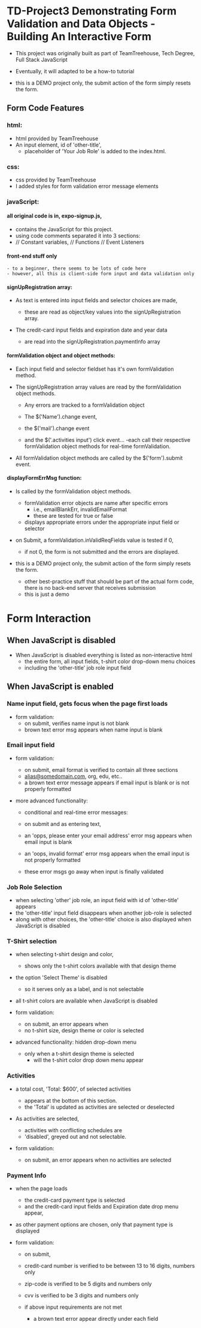 # TD-Project3  Demonstrating Form Validation and Data Objects - Building An Interactive Form

- This project was originally built as part of TeamTreehouse, Tech Degree, Full Stack JavaScript

- Eventually, it will adapted to be a how-to tutorial

- this is a DEMO project only, the submit action of the form simply resets the form.

## Form Code Features

### html:
- html provided by TeamTreehouse
- An input element, id of 'other-title',
  - placeholder of 'Your Job Role' is added to the index.html.  

### css:
  - css provided by TeamTreehouse
  - I added styles for form validation error message elements

### javaScript:

#### all original code is in, expo-signup.js,
  - contains the JavaScript for this project.
  - using code comments separated it into 3 sections:
  - // Constant variables, // Functions // Event Listeners

#### front-end stuff only
    - to a beginner, there seems to be lots of code here
    - however, all this is client-side form input and data validation only

#### signUpRegistration array:

  - As text is entered into input fields and selector choices are made,
    - these are read as object/key values into the signUpRegistration array.

  - The credit-card input fields and expiration date and year data
    - are read into the signUpRegistration.paymentInfo array


#### formValidation object and object methods:

  - Each input field and selector fieldset has it's own formValidation method.

  - The signUpRegistration array values are read by the formValidation object methods.
    - Any errors are tracked to a formValidation object

    - The $('Name').change event,
    - the $('mail').change event
    - and the $('.activities input') click event...
      -each call their respective formValidation object methods for real-time formValidation.

  - All formValidation object methods are called by the $('form').submit event.


#### displayFormErrMsg function:  

  - Is called by the formValidation object methods.
    - formValidation error objects are name after specific errors
      - i.e., emailBlankErr, invalidEmailFormat
      - these are tested for true or false
    - displays appropriate errors under the appropriate input field or selector

  - on Submit, a formValidation.inValidReqFields value is tested if 0,
    - if not 0, the form is not submitted and the errors are displayed.

  - this is a DEMO project only, the submit action of the form simply resets the form.
    - other best-practice stuff that should be part of the actual form code, there is no back-end server that receives submission
    - this is just a demo

# Form Interaction

## When JavaScript is disabled

  - When JavaScript is disabled everything is listed as non-interactive html
    - the entire form, all input fields, t-shirt color drop-down menu choices
    - including the 'other-title' job role input field

## When JavaScript is enabled

### Name input field, gets focus when the page first loads

- form validation:
  - on submit, verifies name input is not blank
  - brown text error msg appears when name input is blank

### Email input field

  - form validation:
    - on submit, email format is verified to contain all three sections
    - alias@somedomain.com, org, edu, etc..
    - a brown text error message appears if email input is blank or is not properly formatted

  - more advanced functionality:  
    - conditional and real-time error messages:

    - on submit and as entering text,

    - an 'opps, please enter your email address' error msg appears when email input is blank

    - an 'oops, invalid format' error msg
      appears when the email input is not properly formatted

    - these error msgs go away when input is finally validated

### Job Role Selection

  - when selecting 'other' job role, an input field with id of 'other-title' appears
  - the 'other-title' input field disappears when another job-role is selected
  - along with other choices, the 'other-title' choice is also displayed when JavaScript is disabled

### T-Shirt selection

- when selecting t-shirt design and color,
  - shows only the t-shirt colors available with that design theme

- the option 'Select Theme' is disabled
  - so it serves only as a label, and is not selectable

- all t-shirt colors are available when JavaScript is disabled

- form validation:
  - on submit, an error appears when
  - no t-shirt size, design theme or color is selected

- advanced functionality:  hidden drop-down menu
  - only when a t-shirt design theme is selected
    - will the t-shirt color drop down menu appear

### Activities

- a total cost, 'Total: $600', of selected activities
  - appears at the bottom of this section.
  - the 'Total' is updated as activities are selected or deselected

- As activities are selected,
  - activities with conflicting schedules are
  - 'disabled', greyed out and not selectable.

- form validation:
  - on submit, an error appears when no activities are selected

### Payment Info

- when the page loads
  - the credit-card payment type is selected
  - and the credit-card input fields and Expiration date drop menu appear,

- as other payment options are chosen, only that payment type is displayed

- form validation:
  - on submit,

  - credit-card number is verified to be between 13 to 16 digits, numbers only

  - zip-code is verified to be 5 digits and numbers only

  - cvv is verified to be 3 digits and numbers only

  - if above input requirements are not met
    - a brown text error appear directly under each field
